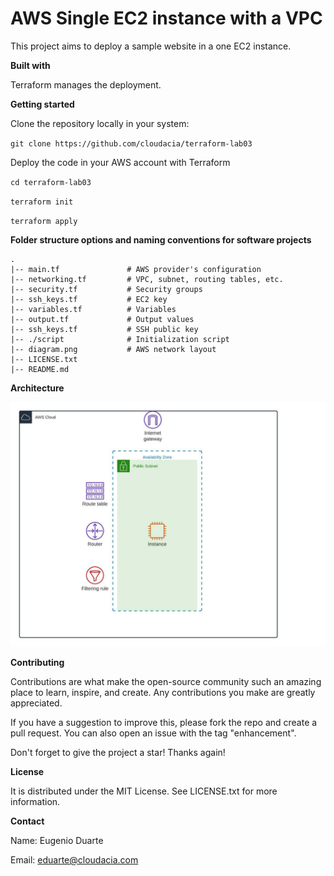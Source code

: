 # AWS Single EC2 instance with a VPC

This project aims to deploy a sample website in a one EC2 instance.

**Built with**

Terraform manages the deployment.

**Getting started**

Clone the repository locally in your system:

`git clone https://github.com/cloudacia/terraform-lab03`

Deploy the code in your AWS account with Terraform

`cd terraform-lab03`


`terraform init`


`terraform apply`


**Folder structure options and naming conventions for software projects**
```
.
|-- main.tf               # AWS provider's configuration
|-- networking.tf         # VPC, subnet, routing tables, etc.
|-- security.tf           # Security groups
|-- ssh_keys.tf           # EC2 key
|-- variables.tf          # Variables
|-- output.tf             # Output values
|-- ssh_keys.tf           # SSH public key
|-- ./script              # Initialization script
|-- diagram.png           # AWS network layout
|-- LICENSE.txt
|-- README.md
```

**Architecture**

![Screenshot](diagram01.jpeg)

**Contributing**

Contributions are what make the open-source community such an amazing place to learn, inspire, and create. Any contributions you make are greatly appreciated.

If you have a suggestion to improve this, please fork the repo and create a pull request. You can also open an issue with the tag "enhancement".

Don't forget to give the project a star! Thanks again!

**License**

It is distributed under the MIT License. See LICENSE.txt for more information.

**Contact**

Name: Eugenio Duarte

Email: eduarte@cloudacia.com
